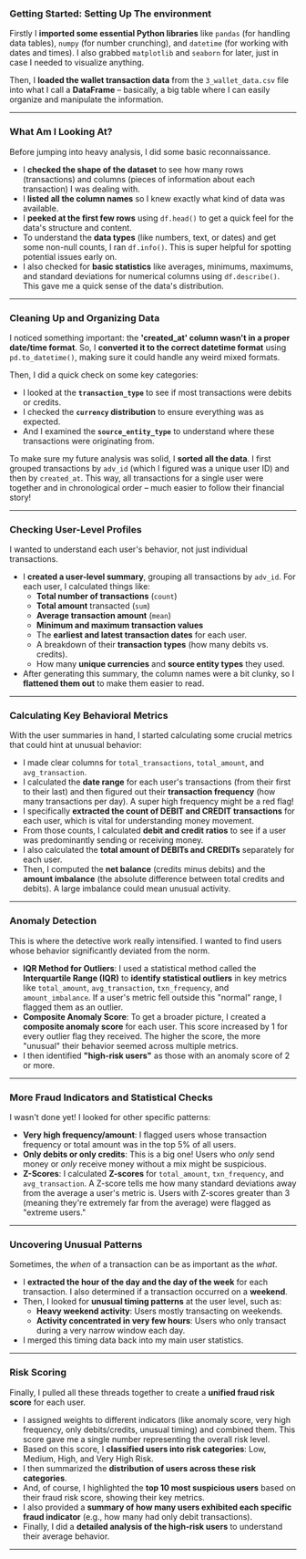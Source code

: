 ### Getting Started: Setting Up The environment

Firstly I **imported some essential Python libraries** like `pandas` (for handling data tables), `numpy` (for number crunching), and `datetime` (for working with dates and times). I also grabbed `matplotlib` and `seaborn` for later, just in case I needed to visualize anything.

Then, I **loaded the wallet transaction data** from the `3_wallet_data.csv` file into what I call a **DataFrame** – basically, a big table where I can easily organize and manipulate the information.

---

### What Am I Looking At?

Before jumping into heavy analysis, I did some basic reconnaissance.

* I **checked the shape of the dataset** to see how many rows (transactions) and columns (pieces of information about each transaction) I was dealing with.
* I **listed all the column names** so I knew exactly what kind of data was available.
* I **peeked at the first few rows** using `df.head()` to get a quick feel for the data's structure and content.
* To understand the **data types** (like numbers, text, or dates) and get some non-null counts, I ran `df.info()`. This is super helpful for spotting potential issues early on.
* I also checked for **basic statistics** like averages, minimums, maximums, and standard deviations for numerical columns using `df.describe()`. This gave me a quick sense of the data's distribution.

---

### Cleaning Up and Organizing Data

I noticed something important: the **'created_at' column wasn't in a proper date/time format**. So, I **converted it to the correct datetime format** using `pd.to_datetime()`, making sure it could handle any weird mixed formats.

Then, I did a quick check on some key categories:
* I looked at the **`transaction_type`** to see if most transactions were debits or credits.
* I checked the **`currency` distribution** to ensure everything was as expected.
* And I examined the **`source_entity_type`** to understand where these transactions were originating from.

To make sure my future analysis was solid, I **sorted all the data**. I first grouped transactions by `adv_id` (which I figured was a unique user ID) and then by `created_at`. This way, all transactions for a single user were together and in chronological order – much easier to follow their financial story!

---

### Checking User-Level Profiles

I wanted to understand each user's behavior, not just individual transactions.

* I **created a user-level summary**, grouping all transactions by `adv_id`. For each user, I calculated things like:
    * **Total number of transactions** (`count`)
    * **Total amount** transacted (`sum`)
    * **Average transaction amount** (`mean`)
    * **Minimum and maximum transaction values**
    * The **earliest and latest transaction dates** for each user.
    * A breakdown of their **transaction types** (how many debits vs. credits).
    * How many **unique currencies** and **source entity types** they used.
* After generating this summary, the column names were a bit clunky, so I **flattened them out** to make them easier to read.

---

### Calculating Key Behavioral Metrics

With the user summaries in hand, I started calculating some crucial metrics that could hint at unusual behavior:

* I made clear columns for `total_transactions`, `total_amount`, and `avg_transaction`.
* I calculated the **date range** for each user's transactions (from their first to their last) and then figured out their **transaction frequency** (how many transactions per day). A super high frequency might be a red flag!
* I specifically **extracted the count of DEBIT and CREDIT transactions** for each user, which is vital for understanding money movement.
* From those counts, I calculated **debit and credit ratios** to see if a user was predominantly sending or receiving money.
* I also calculated the **total amount of DEBITs and CREDITs** separately for each user.
* Then, I computed the **net balance** (credits minus debits) and the **amount imbalance** (the absolute difference between total credits and debits). A large imbalance could mean unusual activity.

---

### Anomaly Detection

This is where the detective work really intensified. I wanted to find users whose behavior significantly deviated from the norm.

* **IQR Method for Outliers**: I used a statistical method called the **Interquartile Range (IQR)** to **identify statistical outliers** in key metrics like `total_amount`, `avg_transaction`, `txn_frequency`, and `amount_imbalance`. If a user's metric fell outside this "normal" range, I flagged them as an outlier.
* **Composite Anomaly Score**: To get a broader picture, I created a **composite anomaly score** for each user. This score increased by 1 for every outlier flag they received. The higher the score, the more "unusual" their behavior seemed across multiple metrics.
* I then identified **"high-risk users"** as those with an anomaly score of 2 or more.

---

### More Fraud Indicators and Statistical Checks

I wasn't done yet! I looked for other specific patterns:

* **Very high frequency/amount**: I flagged users whose transaction frequency or total amount was in the top 5% of all users.
* **Only debits or only credits**: This is a big one! Users who *only* send money or *only* receive money without a mix might be suspicious.
* **Z-Scores**: I calculated **Z-scores** for `total_amount`, `txn_frequency`, and `avg_transaction`. A Z-score tells me how many standard deviations away from the average a user's metric is. Users with Z-scores greater than 3 (meaning they're extremely far from the average) were flagged as "extreme users."

---

### Uncovering Unusual Patterns

Sometimes, the *when* of a transaction can be as important as the *what*.

* I **extracted the hour of the day and the day of the week** for each transaction. I also determined if a transaction occurred on a **weekend**.
* Then, I looked for **unusual timing patterns** at the user level, such as:
    * **Heavy weekend activity**: Users mostly transacting on weekends.
    * **Activity concentrated in very few hours**: Users who only transact during a very narrow window each day.
* I merged this timing data back into my main user statistics.

---

### Risk Scoring

Finally, I pulled all these threads together to create a **unified fraud risk score** for each user.

* I assigned weights to different indicators (like anomaly score, very high frequency, only debits/credits, unusual timing) and combined them. This score gave me a single number representing the overall risk level.
* Based on this score, I **classified users into risk categories**: Low, Medium, High, and Very High Risk.
* I then summarized the **distribution of users across these risk categories**.
* And, of course, I highlighted the **top 10 most suspicious users** based on their fraud risk score, showing their key metrics.
* I also provided a **summary of how many users exhibited each specific fraud indicator** (e.g., how many had only debit transactions).
* Finally, I did a **detailed analysis of the high-risk users** to understand their average behavior.

---
